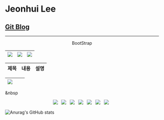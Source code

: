 Jeonhui Lee
============
[Git Blog](https://Jeonhui.github.io)
------------
***


<p align="center">
 BootStrap
 
 |<img src="https://img.shields.io/badge/HTML5-E34F26?style=flat-square&logo=HTML5&logoColor=white"/></a>|<img src="https://img.shields.io/badge/CSS3-1572B6?style=flat-square&logo=CSS3&logoColor=white"/></a>|<img src="https://img.shields.io/badge/JavaScript-F7DF1E?style=flat-square&logo=JavaScript&logoColor=white"/></a>|
 |------|---|---|
 
|제목|내용|설명|
|------|---|---|
 
 
 
|<img src="https://img.shields.io/badge/Node.js-339933?style=flat-square&logo=Node.js&logoColor=white"/></a>|||
|------|---|---|

 &nbsp
 
<p align="center">
 <img src="https://img.shields.io/badge/HTML5-E34F26?style=flat-square&logo=HTML5&logoColor=white"/></a> &nbsp
 <img src="https://img.shields.io/badge/CSS3-1572B6?style=flat-square&logo=CSS3&logoColor=white"/></a> &nbsp
 <img src="https://img.shields.io/badge/JavaScript-F7DF1E?style=flat-square&logo=JavaScript&logoColor=white"/></a> &nbsp
 <img src="https://img.shields.io/badge/Node.js-339933?style=flat-square&logo=Node.js&logoColor=white"/></a> &nbsp
<img src="https://img.shields.io/badge/Android-3DDC84?style=flat-square&logo=Android&logoColor=white"/></a> &nbsp
<img src="https://img.shields.io/badge/c++-00599C?style=flat-square&logo=c%2B%2B&logoColor=white"/></a> &nbsp
<img src="https://img.shields.io/badge/Swift-F05138?style=flat-square&logo=Swift&logoColor=white"/></a> &nbsp

<p align="center">
  
![Anurag's GitHub stats](https://github-readme-stats.vercel.app/api?username=Jeonhui&show_icons=true&theme=apprentice)



